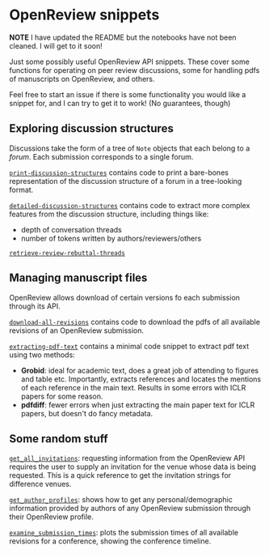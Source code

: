 # OpenReview snippets

**NOTE** I have updated the README but the notebooks have not been cleaned. I will get to it soon!

Just some possibly useful OpenReview API snippets. These cover some functions for operating on peer review discussions, some for handling pdfs of manuscripts on OpenReview, and others.

Feel free to start an issue if there is some functionality you would like a snippet for, and I can try to get it to work! (No guarantees, though)

## Exploring discussion structures

Discussions take the form of a tree of `Note` objects that each belong to a *forum*. Each submission corresponds to a single forum.

[`print-discussion-structures`]() contains code to print a bare-bones representation of the discussion structure of a forum in a tree-looking format.

[`detailed-discussion-structures`]() contains code to extract more complex features from the discussion structure, including things like:
* depth of conversation threads
* number of tokens written by authors/reviewers/others

[`retrieve-review-rebuttal-threads`]()

## Managing manuscript files

OpenReview allows download of certain versions fo each submission through its API. 

[`download-all-revisions`]() contains code to download the pdfs of all available revisions of an OpenReview submission.

[`extracting-pdf-text`]() contains a minimal code snippet to extract pdf text using two methods:
* **Grobid**: ideal for academic text, does a great job of attending to figures and table etc. Importantly, extracts references and locates the mentions of each reference in the main text. Results in some errors with ICLR papers for some reason.
* **pdfdiff**: fewer errors when just extracting the main paper text for ICLR papers, but doesn't do fancy metadata.

## Some random stuff

[`get_all_invitations`](): requesting information from the OpenReview API requires the user to supply an invitation for the venue whose data is being requested. This is a quick reference to get the invitation strings for difference venues.

[`get_author_profiles`](): shows how to get any personal/demographic information provided by authors of any OpenReview submission through their OpenReview profile.

[`examine_submission_times`](): plots the submission times of all available revisions for a conference, showing the conference timeline.
